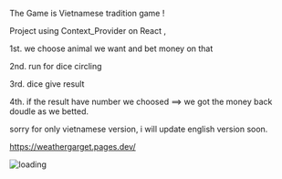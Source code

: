 The Game is Vietnamese tradition game ! 

Project using Context_Provider on React ,


1st. we choose animal  we want and bet money on that 

2nd. run for dice circling

3rd. dice give result 

4th. if the result have number we choosed ==> we got the money back doudle as we betted.


sorry for only vietnamese version, i will update english version soon.


https://weathergarget.pages.dev/

![loading](https://user-images.githubusercontent.com/75282610/158703100-19661eb2-6a00-468b-bfd5-860bf2c8f3cb.gif)
